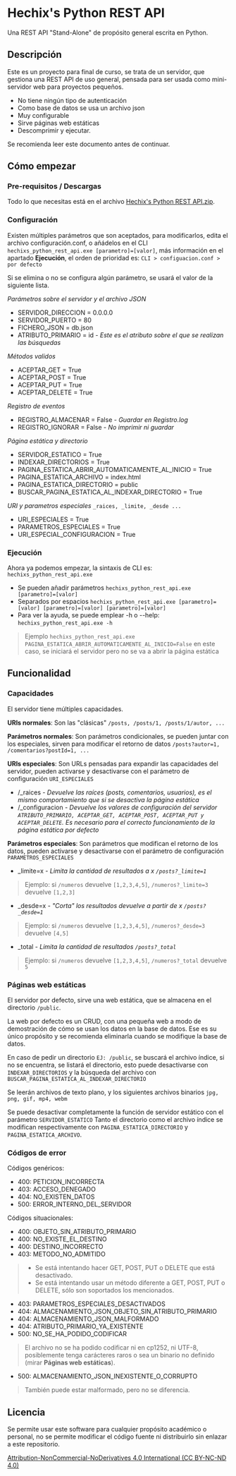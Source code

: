 # Hechix's Python REST API
Una REST API "Stand-Alone" de propósito general escrita en Python.

## Descripción
Este es un proyecto para final de curso, se trata de un servidor, que gestiona una REST API de uso general, pensada para ser usada como mini-servidor web para proyectos pequeños.
- No tiene ningún tipo de autenticación
- Como base de datos se usa un archivo json
- Muy configurable
- Sirve páginas web estáticas
- Descomprimir y ejecutar.

Se recomienda leer este documento antes de continuar.

## Cómo empezar
### Pre-requisitos / Descargas
Todo lo que necesitas está en el archivo [Hechix's Python REST API.zip](https://google.es).
### Configuración
Existen múltiples parámetros que son aceptados, para modificarlos, edita el archivo configuración.conf, o añádelos en el CLI `hechixs_python_rest_api.exe [parametro]=[valor]`, más información en el apartado **Ejecución**, el orden de prioridad es: `CLI > configuacion.conf > por defecto`

Si se elimina o no se configura algún parámetro, se usará el valor de la siguiente lista.

*Parámetros sobre el servidor y el archivo JSON*
- SERVIDOR_DIRECCION = 0.0.0.0
- SERVIDOR_PUERTO = 80
- FICHERO_JSON = db.json
- ATRIBUTO_PRIMARIO = id *- Este es el atributo sobre el que se realizan las búsquedas*

*Métodos validos*
- ACEPTAR_GET = True
- ACEPTAR_POST = True
- ACEPTAR_PUT = True
- ACEPTAR_DELETE = True

*Registro de eventos*
- REGISTRO_ALMACENAR = False *- Guardar en Registro.log*
- REGISTRO_IGNORAR = False *- No imprimir ni guardar*

*Página estática y directorio*
- SERVIDOR_ESTATICO = True
- INDEXAR_DIRECTORIOS = True
- PAGINA_ESTATICA_ABRIR_AUTOMATICAMENTE_AL_INICIO = True
- PAGINA_ESTATICA_ARCHIVO = index.html
- PAGINA_ESTATICA_DIRECTORIO = public
- BUSCAR_PAGINA_ESTATICA_AL_INDEXAR_DIRECTORIO = True

*URI y parametros especiales*  `_raices, _limite, _desde ...`
- URI_ESPECIALES = True
- PARAMETROS_ESPECIALES = True
- URI_ESPECIAL_CONFIGURACION = True

### Ejecución
Ahora ya podemos empezar, la sintaxis de CLI es: `hechixs_python_rest_api.exe`
- Se pueden añadir parámetros `hechixs_python_rest_api.exe [parametro]=[valor]`
- Separados por espacios `hechixs_python_rest_api.exe [parametro]=[valor] [parametro]=[valor] [parametro]=[valor]`
- Para ver la ayuda, se puede emplear -h o --help: `hechixs_python_rest_api.exe -h`

> Ejemplo `hechixs_python_rest_api.exe PAGINA_ESTATICA_ABRIR_AUTOMATICAMENTE_AL_INICIO=False` en este caso, se iniciará el servidor pero no se va a abrir la página estática

## Funcionalidad
### Capacidades
El servidor tiene múltiples capacidades.

**URIs normales**:  Son las "clásicas" `/posts, /posts/1, /posts/1/autor, ...`

**Parámetros normales**: Son parámetros condicionales, se pueden juntar con los especiales, sirven para modificar el retorno de datos `/posts?autor=1, /comentarios?postId=1, ...`

**URIs especiales**: Son URLs pensadas para expandir las capacidades del servidor, pueden activarse y desactivarse con el parámetro de configuración `URI_ESPECIALES`
- /_raices  *- Devuelve las raíces (posts, comentarios, usuarios), es el mismo comportamiento que si se desactiva la página estática*
- /_configuracion *- Devuelve los valores de configuración del servidor `ATRIBUTO_PRIMARIO, ACEPTAR_GET, ACEPTAR_POST, ACEPTAR_PUT y ACEPTAR_DELETE`. Es necesario para el correcto funcionamiento de la página estática por defecto*

**Parámetros especiales**: Son parámetros que modifican el retorno de los datos, pueden activarse y desactivarse con el parámetro de configuración `PARAMETROS_ESPECIALES` 
- _limite=x *- Limita la cantidad de resultados a x `/posts?_limite=1`*
> Ejemplo: si `/numeros` devuelve `[1,2,3,4,5]`, `/numeros?_limite=3` devuelve `[1,2,3]`
- _desde=x *- "Corta" los resultados  devuelve a partir de x `/posts?_desde=1`*
> Ejemplo: si `/numeros` devuelve `[1,2,3,4,5]`, `/numeros?_desde=3` devuelve `[4,5]`
- _total *- Limita la cantidad de resultados `/posts?_total`*
> Ejemplo: si `/numeros` devuelve `[1,2,3,4,5]`, `/numeros?_total` devuelve `5`

### Páginas web estáticas
El servidor por defecto, sirve una web estática, que se almacena en el directorio `/public`.

La web por defecto es un CRUD, con una pequeña web a modo de demostración de cómo se usan los datos en la base de datos. Ese es su único propósito y se recomienda eliminarla cuando se modifique la base de datos.

En caso de pedir un directorio `EJ: /public`, se buscará el archivo índice, si no se encuentra, se listará el directorio, esto puede desactivarse con `INDEXAR_DIRECTORIOS` y la búsqueda del archivo con `BUSCAR_PAGINA_ESTATICA_AL_INDEXAR_DIRECTORIO`

Se leerán archivos de texto plano, y los siguientes archivos binarios `jpg, png, gif, mp4, webm`

Se puede desactivar completamente la función de servidor estático con el parámetro `SERVIDOR_ESTATICO`
Tanto el directorio como el archivo índice se modifican respectivamente con `PAGINA_ESTATICA_DIRECTORIO` y `PAGINA_ESTATICA_ARCHIVO`.

### Códigos de error
Códigos genéricos:
- 400: PETICION_INCORRECTA
- 403: ACCESO_DENEGADO
- 404: NO_EXISTEN_DATOS
- 500: ERROR_INTERNO_DEL_SERVIDOR

Códigos situacionales:
- 400: OBJETO_SIN_ATRIBUTO_PRIMARIO
- 400: NO_EXISTE_EL_DESTINO
- 400: DESTINO_INCORRECTO
- 403: METODO_NO_ADMITIDO 
>  - Se está intentando hacer GET, POST, PUT o DELETE que está desactivado.
>  - Se está intentando usar un método diferente a GET, POST, PUT o DELETE, sólo son soportados los mencionados.
- 403: PARAMETROS_ESPECIALES_DESACTIVADOS
- 404: ALMACENAMIENTO_JSON_OBJETO_SIN_ATRIBUTO_PRIMARIO
- 404: ALMACENAMIENTO_JSON_MALFORMADO
- 404: ATRIBUTO_PRIMARIO_YA_EXISTENTE
- 500: NO_SE_HA_PODIDO_CODIFICAR 
> El archivo no se ha podido codificar ni en cp1252, ni UTF-8, posiblemente tenga carácteres raros o sea un binario no definido (mirar **Páginas web estáticas**).
- 500: ALMACENAMIENTO_JSON_INEXISTENTE_O_CORRUPTO
> También puede estar malformado, pero no se diferencia.
> 
## Licencia
Se permite usar este software para cualquier propósito académico o personal, no se permite modificar el código fuente ni distribuirlo sin enlazar a este repositorio.

[Attribution-NonCommercial-NoDerivatives 4.0 International (CC BY-NC-ND 4.0)](https://creativecommons.org/licenses/by-nc-nd/4.0/)
